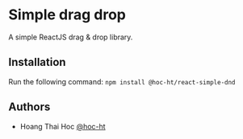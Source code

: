 # Simple drag drop

A simple ReactJS drag & drop library.

## Installation

Run the following command:
`npm install @hoc-ht/react-simple-dnd`

## Authors

- Hoang Thai Hoc [@hoc-ht](https://github.com/hoc-ht)
